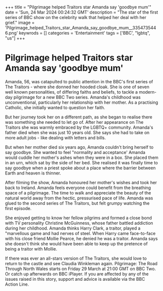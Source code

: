 +++
title = "Pilgrimage helped Traitors star Amanda say 'goodbye mum'"
date = 'Sun, 24 Mar 2024 00:24:32 GMT'
description = "The star of the first series of BBC show on the celebrity walk that helped her deal with her grief."
image = 'Pilgrimage_helped_Traitors_star_Amanda_say_goodbye_mum__3354735446.png'
keywrods =  []
categories = 'Entertainment'
tags = ['BBC', "lgbtq", "us"]
+++

# Pilgrimage helped Traitors star Amanda say 'goodbye mum'

Amanda, 56, was catapulted to public attention in the BBC<bb>'s first series of The Traitors - where she donned her hooded cloak.
She is one of seven well known personalities, of differing faiths and beliefs, to tackle a modern-day pilgrimage for a new BBC Two series.
Amanda's childhood was unconventional, particularly her relationship with her mother.
As a practising Catholic, she initially wanted to question her faith.

But her journey took her on a different path, as she began to realise there was something she needed to let go of.
After her appearance on The Traitors she was warmly embraced by the LGBTQ+ community.
Amanda's father died when she was just 10 years old.
She says she had to take on more adult jobs - like dealing with letters and bills.

But when her mother died six years ago, Amanda couldn<bb>'t bring herself to say goodbye.
She wanted to feel <bb>"normality and acceptance' Amanda would cuddle her mother<bb>'s ashes when they were in a box.
She placed them in an urn, which sat by the side of her bed.
She realised it was finally time to say goodbye when a priest spoke about a place where the barrier between Earth and heaven is thinner.

After filming the show, Amanda honoured her mother<bb>'s wishes and took her back to Ireland.
Amanda feels everyone could benefit from the breathing space of a pilgrimage.
The time to walk and appreciate the beauty of the natural world away from the hectic, pressurised pace of life.
Amanda was glued to the second series of The Traitors, but felt grumpy watching the first episode.

She enjoyed getting to know her fellow pilgrims and formed a close bond with TV personality Christine McGuinness, whose father battled addiction during her childhood.
Amanda thinks Harry Clark, a traitor, played a <bb>"marvellous game and had nerves of steel.
When Harry came face-to-face with his close friend Mollie Pearce, he denied he was a traitor.
Amanda says she doesn<bb>'t think she would have been able to keep up the pretence of being a traitor with Mollie.

If there was ever an all-stars version of The Traitors, she would love to return to the castle and see Claudia Winkleman again.
Pilgrimage: The Road Through North Wales starts on Friday 29 March at 21:00 GMT on BBC Two.
Or catch up afterwards on BBC iPlayer.
If you are affected by any of the issues raised in this story, support and advice is available via the BBC Action Line.


